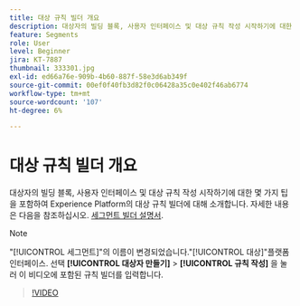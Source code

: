 ```yaml
---
title: 대상 규칙 빌더 개요
description: 대상자의 빌딩 블록, 사용자 인터페이스 및 대상 규칙 작성 시작하기에 대한 몇 가지 팁을 포함하여 Experience Platform의 대상 규칙 빌더에 대해 소개합니다.
feature: Segments
role: User
level: Beginner
jira: KT-7887
thumbnail: 333301.jpg
exl-id: ed66a76e-909b-4b60-887f-58e3d6ab349f
source-git-commit: 00ef0f40fb3d82f0c06428a35c0e402f46ab6774
workflow-type: tm+mt
source-wordcount: '107'
ht-degree: 6%

---
```


# 대상 규칙 빌더 개요

대상자의 빌딩 블록, 사용자 인터페이스 및 대상 규칙 작성 시작하기에 대한 몇 가지 팁을 포함하여 Experience Platform의 대상 규칙 빌더에 대해 소개합니다. 자세한 내용은 다음을 참조하십시오. [세그먼트 빌더 설명서](https://experienceleague.adobe.com/docs/experience-platform/segmentation/ui/segment-builder.html).

>[!NOTE]
>
> &quot;[!UICONTROL 세그먼트]&quot;의 이름이 변경되었습니다.&quot;[!UICONTROL 대상]&quot;플랫폼 인터페이스. 선택 **[!UICONTROL 대상자 만들기]** > **[!UICONTROL 규칙 작성]** 을 눌러 이 비디오에 포함된 규칙 빌더를 입력합니다.


>[!VIDEO](https://video.tv.adobe.com/v/333301/?learn=on)

